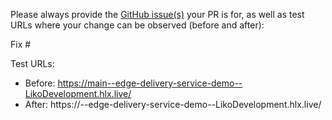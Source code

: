 Please always provide the [GitHub issue(s)](../issues) your PR is for, as well as test URLs where your change can be observed (before and after):

Fix #<gh-issue-id>

Test URLs:
- Before: https://main--edge-delivery-service-demo--LikoDevelopment.hlx.live/
- After: https://<branch>--edge-delivery-service-demo--LikoDevelopment.hlx.live/
